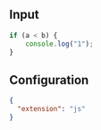 
## Input
```javascript input
if (a < b) {
    console.log("1");
}
```

## Configuration
```json configuration
{
  "extension": "js"
}
```
